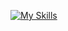 
[![My Skills](https://skillicons.dev/icons?i=js,html,css,nodejs,express,figma,sequelize)](https://skillicons.dev)
<!---
RomanCornier/RomanCornier is a ✨ special ✨ repository because its `README.md` (this file) appears on your GitHub profile.
You can click the Preview link to take a look at your changes.
--->
